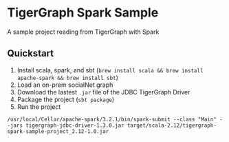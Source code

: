# TigerGraph Spark Sample

A sample project reading from TigerGraph with Spark

## Quickstart

1. Install scala, spark, and sbt (`brew install scala && brew install apache-spark && brew install sbt`)
1. Load an on-prem socialNet graph
1. Download the lastest `.jar` file of the JDBC TigerGraph Driver
1. Package the project (`sbt package`)
1. Run the project 
```
/usr/local/Cellar/apache-spark/3.2.1/bin/spark-submit --class "Main" --jars tigergraph-jdbc-driver-1.3.0.jar target/scala-2.12/tigergraph-spark-sample-project_2.12-1.0.jar
```
